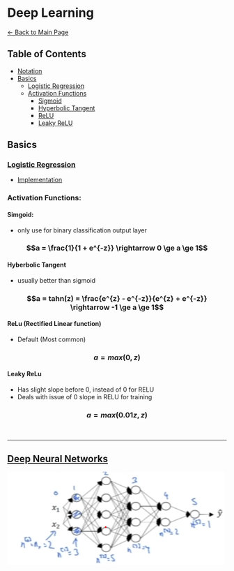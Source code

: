 # Deep Learning
[← Back to Main Page](../README.md)


## Table of Contents
- [Notation](notation.md)
- [Basics](#basics)
  - [Logistic Regression](#logistic-regression)
  - [Activation Functions](#activation-functions)
    - [Sigmoid](#simgoid)
    - [Hyperbolic Tangent](#hyberbolic-tangent)
    - [ReLU](#relu-rectified-linear-function)
    - [Leaky ReLU](#leaky-relu)

## Basics
###  [Logistic Regression](../supervised_learning/classification/logistic_regression/README.md)
- [Implementation](../supervised_learning/classification/logistic_regression/gradient_decent/gradient_decent.ipynb)

### Activation Functions:

#### Simgoid:
- only use for binary classification output layer

### $$a = \frac{1}{1 + e^{-z}} \rightarrow 0 \ge a \ge 1$$

#### Hyberbolic Tangent
- usually better than sigmoid

### $$a = tahn(z) = \frac{e^{z} - e^{-z}}{e^{z} + e^{-z}} \rightarrow -1 \ge a \ge 1$$

#### ReLu (Rectified Linear function)
- Default (Most common)

### $$ a = max(0, z) $$

#### Leaky ReLu
- Has slight slope before 0, instead of 0 for RELU
- Deals with issue of 0 slope in RELU for training

### $$ a = max(0.01z, z) $$

<br>
<hr>

## [Deep Neural Networks](deep_nn/README.md)
<img src="images/dimensions.png">

